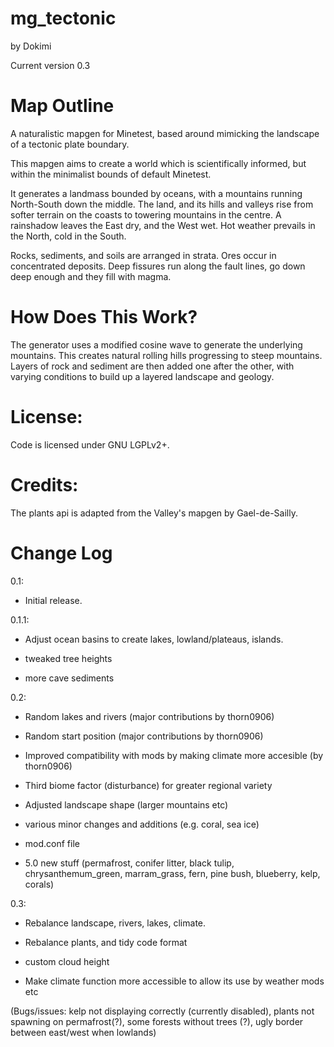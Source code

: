 # mg_tectonic
by Dokimi

Current version 0.3

# Map Outline
A naturalistic mapgen for Minetest, based around mimicking the landscape of a tectonic plate boundary.

This mapgen aims to create a world which is scientifically informed, but within the minimalist bounds of default Minetest.

It generates a landmass bounded by oceans, with a mountains running North-South down the middle. The land, and its hills and valleys rise from softer terrain on the coasts to towering mountains in the centre. A rainshadow leaves the East dry, and the West wet. Hot weather prevails in the North, cold in the South. 

Rocks, sediments, and soils are arranged in strata. Ores occur in concentrated deposits. Deep fissures run along the fault lines, go down deep enough and they fill with magma.




# How Does This Work?
The generator uses a modified cosine wave to generate the underlying mountains. This creates natural rolling hills progressing to steep mountains. Layers of rock and sediment are then added one after the other, with varying conditions to build up a layered landscape and geology.


# License:

Code is licensed under GNU LGPLv2+.




# Credits:
The plants api is adapted from the Valley's mapgen by Gael-de-Sailly.


# Change Log

0.1:

- Initial release.


0.1.1:

- Adjust ocean basins to create lakes, lowland/plateaus, islands.

- tweaked tree heights

- more cave sediments


0.2:

- Random lakes and rivers (major contributions by thorn0906)

- Random start position (major contributions by thorn0906)

- Improved compatibility with mods by making climate more accesible (by thorn0906)

- Third biome factor (disturbance) for greater regional variety

- Adjusted landscape shape (larger mountains etc)

- various minor changes and additions (e.g. coral, sea ice)

- mod.conf file

- 5.0 new stuff (permafrost, conifer litter, black tulip, chrysanthemum_green, marram_grass, fern, pine bush, blueberry, kelp, corals)


0.3:

- Rebalance landscape, rivers, lakes, climate.

- Rebalance plants, and tidy code format

- custom cloud height

- Make climate function more accessible to allow its use by weather mods etc

(Bugs/issues: kelp not displaying correctly (currently disabled), plants not spawning on permafrost(?), some forests without trees (?), ugly border between east/west when lowlands)
